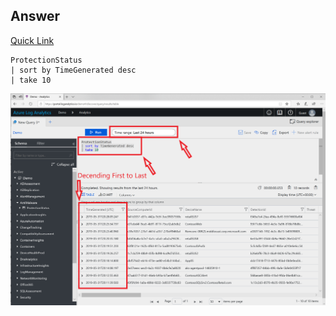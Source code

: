 ## Answer
[Quick Link](https://portal.loganalytics.io/Demo?q=H4sIAAAAAAAAAwsoyi9JTS7JzM8LLkksKS3m5apRKM4vKlFIqlQIycxNdU%2FNSy1KLElNUUhJLU4GyZYkZqcqGBpwAQC6M2YHOgAAAA%3D%3D&timespan=P1D)
~~~~
ProtectionStatus
| sort by TimeGenerated desc
| take 10
~~~~

![Answer](Pictures/KQLRefresher_3.png)